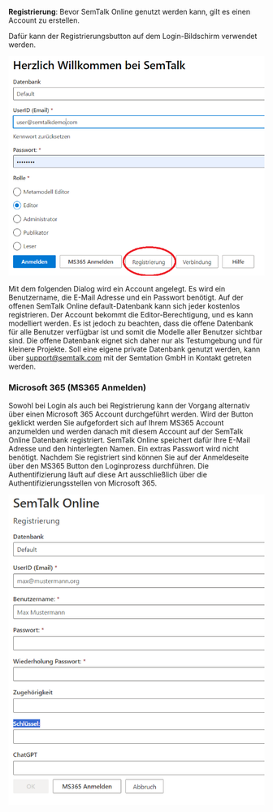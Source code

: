 **Registrierung**: Bevor SemTalk Online genutzt werden kann, gilt es einen Account zu erstellen.

Dafür kann der Registrierungsbutton auf dem Login-Bildschirm verwendet werden.

![SemTalk Login Registrierungsbutton](./images/loginScreenRegHighlight.png)

Mit dem folgenden Dialog wird ein Account angelegt. Es wird ein Benutzername, die E-Mail Adresse und ein Passwort benötigt.
Auf der offenen SemTalk Online default-Datenbank kann sich jeder kostenlos registrieren. Der Account bekommt die Editor-Berechtigung, und es kann modelliert werden. Es ist jedoch zu beachten, dass die offene Datenbank für alle Benutzer verfügbar ist und somit die Modelle aller Benutzer sichtbar sind. Die offene Datenbank eignet sich daher nur als Testumgebung und für kleinere Projekte.
Soll eine eigene private Datenbank genutzt werden, kann über support@semtalk.com mit der Semtation GmbH in Kontakt getreten werden.

### Microsoft 365 (MS365 Anmelden)
Sowohl bei Login als auch bei Registrierung kann der Vorgang alternativ über einen Microsoft 365 Account durchgeführt werden. Wird der Button geklickt werden Sie aufgefordert sich auf Ihrem MS365 Account anzumelden und werden danach mit diesem Account auf der SemTalk Online Datenbank registriert. SemTalk Online speichert dafür Ihre E-Mail Adresse und den hinterlegten Namen. Ein extras Passwort wird nicht benötigt.
Nachdem Sie registriert sind können Sie auf der Anmeldeseite über den MS365 Button den Loginprozess durchführen. Die Authentifizierung läuft auf diese Art ausschließlich über die Authentifizierungsstellen von Microsoft 365. 

![SemTalk Registrierungsbildschirm](./images/signupScreen.PNG)
